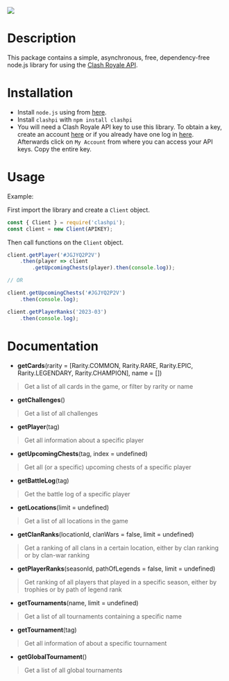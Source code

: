 ![](logo.png)

# Description

This package contains a simple, asynchronous, free, dependency-free node.js library for using the [Clash Royale API](https://developer.clashroyale.com/#/).

# Installation

* Install `node.js` using from [here](https://nodejs.org/en).
* Install `clashpi` with `npm install clashpi`
* You will need a Clash Royale API key to use this library. To obtain a key, create an account [here](https://developer.clashroyale.com/#/register) or if you already have one log in [here](https://developer.clashroyale.com/#/login). Afterwards click on `My Account` from where you can access your API keys. Copy the entire key. 

# Usage

Example:

First import the library and create a `Client` object.
```js
const { Client } = require('clashpi');
const client = new Client(APIKEY);
```

Then call functions on the `Client` object.
````js
client.getPlayer('#JGJYQ2P2V')
    .then(player => client
        .getUpcomingChests(player).then(console.log));

// OR

client.getUpcomingChests('#JGJYQ2P2V')
    .then(console.log);

client.getPlayerRanks('2023-03')
    .then(console.log);
````

# Documentation

* **getCards**(rarity = [Rarity.COMMON, Rarity.RARE, Rarity.EPIC, Rarity.LEGENDARY, Rarity.CHAMPION], name = [])

> Get a list of all cards in the game, or filter by rarity or name

* **getChallenges**()

> Get a list of all challenges

* **getPlayer**(tag)

> Get all information about a specific player

* **getUpcomingChests**(tag, index = undefined)

> Get all (or a specific) upcoming chests of a specific player

* **getBattleLog**(tag)

> Get the battle log of a specific player

* **getLocations**(limit = undefined)

> Get a list of all locations in the game

* **getClanRanks**(locationId, clanWars = false, limit = undefined)

> Get a ranking of all clans in a certain location, either by clan ranking or by clan-war ranking 

* **getPlayerRanks**(seasonId, pathOfLegends = false, limit = undefined)

> Get ranking of all players that played in a specific season, either by trophies or by path of legend rank

* **getTournaments**(name, limit = undefined)

> Get a list of all tournaments containing a specific name 

* **getTournament**(tag)

> Get all information of about a specific tournament

* **getGlobalTournament**()

> Get a list of all global tournaments

